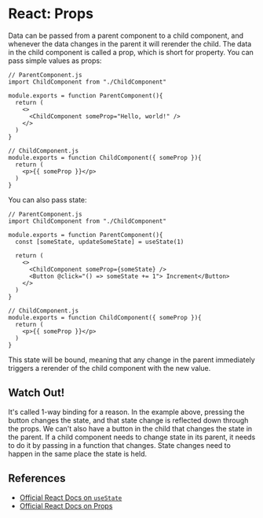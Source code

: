 # React: Props

Data can be passed from a parent component to a child component, and whenever the data changes in the parent it will rerender the child. The data in the child component is called a prop, which is short for property. You can pass simple values as props:

```react
// ParentComponent.js
import ChildComponent from "./ChildComponent"

module.exports = function ParentComponent(){
  return (
    <>
      <ChildComponent someProp="Hello, world!" />
    </>
  )
}
```

```react
// ChildComponent.js
module.exports = function ChildComponent({ someProp }){
  return (
    <p>{{ someProp }}</p>
  )
}
```

You can also pass state:

```react
// ParentComponent.js
import ChildComponent from "./ChildComponent"

module.exports = function ParentComponent(){
  const [someState, updateSomeState] = useState(1)

  return (
    <>
      <ChildComponent someProp={someState} />
      <Button @click="() => someState += 1"> Increment</Button>
    </>
  )
}
```

```react
// ChildComponent.js
module.exports = function ChildComponent({ someProp }){
  return (
    <p>{{ someProp }}</p>
  )
}
```

This state will be bound, meaning that any change in the parent immediately triggers a rerender of the child component with the new value.

## Watch Out!

It's called 1-way binding for a reason. In the example above, pressing the button changes the state, and that state change is reflected down through the props. We can't also have a button in the child that changes the state in the parent. If a child component needs to change state in its parent, it needs to do it by passing in a function that changes. State changes need to happen in the same place the state is held.

## References

* [Official React Docs on `useState`](https://reactjs.org/docs/hooks-state.html)
* [Official React Docs on Props](https://reactjs.org/docs/components-and-props.html)
